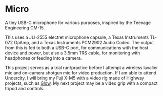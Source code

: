 # Micro
A tiny USB-C microphone for various purposes, inspired by the Teenage Engineering CM-15.

This uses a JLI-2555 electret microphone capsule, a Texas Instruments TL-072 OpAmp, and a Texas Instruments PCM2902 Audio Codec. The output from this is fed to both a USB-C port, for communications with the host device and power, but also a 3.5mm TRS cable, for monitoring with headphones or feeding into a camera.

This project serves as a trial run/practice before I attempt a wireless lavalier mic and on-camera shotgun mic for video production. If I am able to attend Undercity, I will bring my Fuji X-M5 with a video rig made of Highway projects, such as [Glow](https://github.com/JustAGlitchFL/Glow). My next project may be a video grip with a compact tripod and controls.
